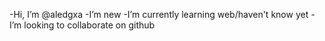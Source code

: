  -Hi, I’m @aledgxa
 -I’m new
 -I’m currently learning web/haven't know yet
 -I’m looking to collaborate on github

<!---
aledgxa/aledgxa is a ✨ special ✨ repository because its `README.md` (this file) appears on your GitHub profile.
You can click the Preview link to take a look at your changes.
--->
